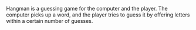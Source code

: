 
Hangman is a guessing game for the computer and the player. The computer picks up a word, and the player tries to guess it by offering letters within a certain number of guesses.
